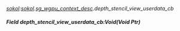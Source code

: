 _[sokol](../../modules/sokol/sokol-module.md):[sokol](../../modules/sokol/sokol-module.md).[sg\_wgpu\_context\_desc](../../modules/sokol/sokol-sg_wgpu_context_desc.md).depth\_stencil\_view\_userdata\_cb_
##### Field depth\_stencil\_view\_userdata\_cb:Void(Void Ptr)
